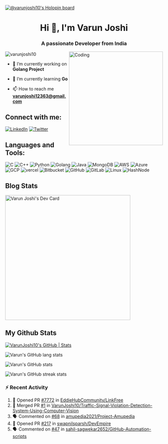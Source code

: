 [![@varunjoshi10's Holopin board](https://holopin.me/varunjoshi10)](https://holopin.io/@varunjoshi10)
<h1 align="center">Hi 👋, I'm Varun Joshi</h1>
<h3 align="center">A passionate Developer from India</h3>
<img align="right" alt="Coding" width="300" src="https://camo.githubusercontent.com/c1dcb74cc1c1835b1d716f5051499a2814c683c806b15f04b0eba492863703e9/68747470733a2f2f63646e2e6472696262626c652e636f6d2f75736572732f3733303730332f73637265656e73686f74732f363538313234332f6176656e746f2e676966">

<p align="left"> <img src="https://komarev.com/ghpvc/?username=varunjoshi10&label=Profile%20views&color=0e75b6&style=flat" alt="varunjoshi10" /> </p>


- 🔭 I’m currently working on **Golang Project**

- 🌱 I’m currently learning **Go**

- 📫 How to reach me **varunjoshi12363@gmail.com**

## Connect with me:

[![LinkedIn](https://img.shields.io/badge/LinkedIn-0077B5?style=for-the-badge&logo=linkedin&logoColor=white)](https://www.linkedin.com/in/varunjoshi08/) [![Twitter](https://img.shields.io/badge/Twitter-1DA1F2?style=for-the-badge&logo=twitter&logoColor=white)](https://twitter.com/_Varun_08)



## Languages and Tools:
![C](https://img.shields.io/badge/C-00599C?style=for-the-badge&logo=c&logoColor=white) 
![C++](https://img.shields.io/badge/C%2B%2B-00599C?style=for-the-badge&logo=c%2B%2B&logoColor=white) 
![Python](https://img.shields.io/badge/Python-14354C?style=for-the-badge&logo=python&logoColor=white) 
![Golang](https://img.shields.io/badge/Go-00ADD8?style=for-the-badge&logo=go&logoColor=white) 
![Java](https://img.shields.io/badge/Java-ED8B00?style=for-the-badge&logo=openjdk&logoColor=white) 
![MongoDB](https://img.shields.io/badge/MongoDB-4EA94B?style=for-the-badge&logo=mongodb&logoColor=white) 
![AWS](https://img.shields.io/badge/Amazon_AWS-232F3E?style=for-the-badge&logo=amazon-aws&logoColor=white)
![Azure](https://img.shields.io/badge/Microsoft_Azure-0089D6?style=for-the-badge&logo=microsoft-azure&logoColor=white) 
![GCP](https://img.shields.io/badge/Google_Cloud-4285F4?style=for-the-badge&logo=google-cloud&logoColor=white) 
![vercel](https://img.shields.io/badge/Vercel-000000?style=for-the-badge&logo=vercel&logoColor=white)
![Bitbucket](https://img.shields.io/badge/Bitbucket-0747a6?style=for-the-badge&logo=bitbucket&logoColor=white)
![GitHub](https://img.shields.io/badge/GitHub-100000?style=for-the-badge&logo=github&logoColor=white)
![GitLab](https://img.shields.io/badge/GitLab-330F63?style=for-the-badge&logo=gitlab&logoColor=white)
![Linux](https://img.shields.io/badge/Linux-FCC624?style=for-the-badge&logo=linux&logoColor=black)
![HashNode](https://img.shields.io/badge/Hashnode-2962FF?style=for-the-badge&logo=hashnode&logoColor=white)



## Blog Stats
<a href="https://app.daily.dev/varunjoshi10"><img src="https://api.daily.dev/devcards/810a7f7483834c2f874440ef8b930f72.png?r=vwk" width="400" alt="Varun Joshi's Dev Card"/></a>

## My Github Stats

[![VarunJoshi10's GitHub | Stats](https://stats.quine.sh/VarunJoshi10/github?theme=dark)](https://quine.sh)

![Varun's GitHub lang stats](https://github-readme-stats.vercel.app/api/top-langs?username=VarunJoshi10&show_icons=true&locale=en&layout=compact&theme=algolia)

![Varun's GitHub stats](https://github-readme-stats.vercel.app/api?username=VarunJoshi10&show_icons=true&theme=algolia)

![Varun's GitHub streak stats](https://github-readme-streak-stats.herokuapp.com/?user=VarunJoshi10&theme=algolia)

### :zap: Recent Activity
<!--START_SECTION:activity-->
1. 💪 Opened PR [#7772](https://github.com/EddieHubCommunity/LinkFree/pull/7772) in [EddieHubCommunity/LinkFree](https://github.com/EddieHubCommunity/LinkFree)
2. 🎉 Merged PR [#1](https://github.com/VarunJoshi10/Traffic-Signal-Violation-Detection-System-Using-Computer-Vision/pull/1) in [VarunJoshi10/Traffic-Signal-Violation-Detection-System-Using-Computer-Vision](https://github.com/VarunJoshi10/Traffic-Signal-Violation-Detection-System-Using-Computer-Vision)
3. 🗣 Commented on [#68](https://github.com/amupedia2021/Project-Amupedia/issues/68) in [amupedia2021/Project-Amupedia](https://github.com/amupedia2021/Project-Amupedia)
4. 💪 Opened PR [#217](https://github.com/swapnilsparsh/DevEmpire/pull/217) in [swapnilsparsh/DevEmpire](https://github.com/swapnilsparsh/DevEmpire)
5. 🗣 Commented on [#47](https://github.com/sahil-sagwekar2652/GitHub-Automation-scripts/issues/47) in [sahil-sagwekar2652/GitHub-Automation-scripts](https://github.com/sahil-sagwekar2652/GitHub-Automation-scripts)
<!--END_SECTION:activity-->
